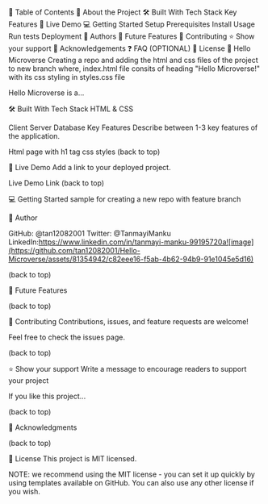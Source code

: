 📗 Table of Contents
📖 About the Project
🛠 Built With
Tech Stack
Key Features
🚀 Live Demo
💻 Getting Started
Setup
Prerequisites
Install
Usage
Run tests
Deployment
👥 Authors
🔭 Future Features
🤝 Contributing
⭐️ Show your support
🙏 Acknowledgements
❓ FAQ (OPTIONAL)
📝 License
📖 Hello Microverse
Creating a repo and adding the html and css files of the project to new branch where, index.html file consits of heading "Hello Microverse!" with its css styling in styles.css file

Hello Microverse is a...

🛠 Built With
Tech Stack
HTML & CSS

Client
Server
Database
Key Features
Describe between 1-3 key features of the application.

Html page with h1 tag
css styles
(back to top)

🚀 Live Demo
Add a link to your deployed project.

Live Demo Link
(back to top)

💻 Getting Started
sample for creating a new repo with feature branch



👥 Author

GitHub: @tan12082001
Twitter: @TanmayiManku
LinkedIn:https://www.linkedin.com/in/tanmayi-manku-99195720a![image](https://github.com/tan12082001/Hello-Microverse/assets/81354942/c82eee16-f5ab-4b62-94b9-91e1045e5d16)


(back to top)

🔭 Future Features

 
(back to top)

🤝 Contributing
Contributions, issues, and feature requests are welcome!

Feel free to check the issues page.

(back to top)

⭐️ Show your support
Write a message to encourage readers to support your project

If you like this project...

(back to top)

🙏 Acknowledgments

(back to top)

📝 License
This project is MIT licensed.

NOTE: we recommend using the MIT license - you can set it up quickly by using templates available on GitHub. You can also use any other license if you wish.
